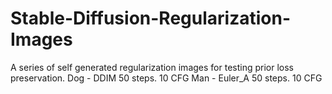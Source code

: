 # Stable-Diffusion-Regularization-Images
A series of self generated regularization images for testing prior loss preservation. 
Dog - DDIM 50 steps. 10 CFG
Man - Euler_A 50 steps. 10 CFG
